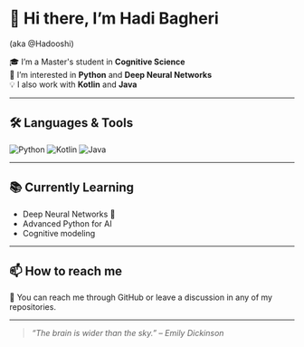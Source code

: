 # 👋 Hi there, I’m Hadi Bagheri 
 (aka @Hadooshi)

🎓 I’m a Master's student in **Cognitive Science**  
🐍 I’m interested in **Python** and **Deep Neural Networks**  
💡 I also work with **Kotlin** and **Java**

---

## 🛠️ Languages & Tools
![Python](https://img.shields.io/badge/-Python-3776AB?style=flat&logo=python&logoColor=white)
![Kotlin](https://img.shields.io/badge/-Kotlin-7F52FF?style=flat&logo=kotlin&logoColor=white)
![Java](https://img.shields.io/badge/-Java-007396?style=flat&logo=java&logoColor=white)

---

## 📚 Currently Learning
- Deep Neural Networks 🧠  
- Advanced Python for AI  
- Cognitive modeling

---

## 📫 How to reach me
📧 You can reach me through GitHub or leave a discussion in any of my repositories.

---

> _“The brain is wider than the sky.” – Emily Dickinson_


<!---
Hadooshi/Hadooshi is a ✨ special ✨ repository because its `README.md` (this file) appears on your GitHub profile.
You can click the Preview link to take a look at your changes.
--->
